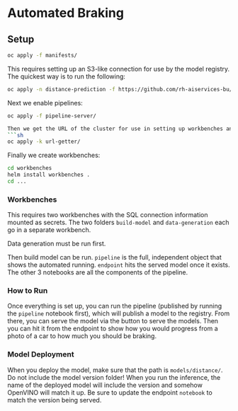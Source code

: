 # Automated Braking

## Setup

```sh
oc apply -f manifests/
```

This requires setting up an S3-like connection for use by the model registry. The quickest way is to run the following:
```sh
oc apply -n distance-prediction -f https://github.com/rh-aiservices-bu/fraud-detection/raw/main/setup/setup-s3.yaml
```

Next we enable pipelines:
```sh
oc apply -f pipeline-server/

Then we get the URL of the cluster for use in setting up workbenches and calling pipelines:
```sh
oc apply -k url-getter/
```

Finally we create workbenches:
```sh
cd workbenches
helm install workbenches .
cd ...
```

### Workbenches
This requires two workbenches with the SQL connection information mounted as secrets. The two folders `build-model` and `data-generation` each go in a separate workbench.

Data generation must be run first.

Then build model can be run. `pipeline` is the full, independent object that shows the automated running. `endpoint` hits the served model once it exists. The other 3 notebooks are all the components of the pipeline.

### How to Run

Once everything is set up, you can run the pipeline (published by running the `pipeline` notebook first), which will publish a model to the registry. From there, you can serve the model via the button to serve the models. Then you can hit it from the endpoint to show how you would progress from a photo of a car to how much you should be braking.

### Model Deployment

When you deploy the model, make sure that the path is `models/distance/`. Do not include the model version folder! When you run the inference, the name of the deployed model will include the version and somehow OpenVINO will match it up. Be sure to update the endpoint `notebook` to match the version being served.